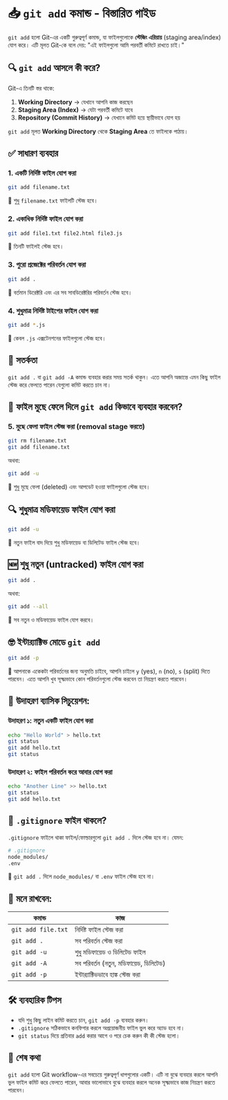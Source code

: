 
# 📥 `git add` কমান্ড - বিস্তারিত গাইড

`git add` হলো Git-এর একটি গুরুত্বপূর্ণ কমান্ড, যা ফাইলগুলোকে **স্টেজিং এরিয়ায়** (staging area/index) যোগ করে। এটি মূলত Git-কে বলে দেয়: "এই ফাইলগুলো আমি পরবর্তী কমিটে রাখতে চাই।"

## 🔍 `git add` আসলে কী করে?

Git-এ তিনটি স্তর থাকে:

1. **Working Directory** → যেখানে আপনি কাজ করছেন
2. **Staging Area (Index)** → যেটা পরবর্তী কমিটে যাবে
3. **Repository (Commit History)** → যেখানে কমিট হয়ে স্থায়ীভাবে যোগ হয়

`git add` মূলত **Working Directory** থেকে **Staging Area** তে ফাইলকে পাঠায়।

## ✅ সাধারণ ব্যবহার

### 1. একটি নির্দিষ্ট ফাইল যোগ করা

```bash
git add filename.txt
````

🎯 শুধু `filename.txt` ফাইলটি স্টেজ হবে।


### 2. একাধিক নির্দিষ্ট ফাইল যোগ করা

```bash
git add file1.txt file2.html file3.js
```

🎯 তিনটি ফাইলই স্টেজ হবে।


### 3. পুরো প্রজেক্টের পরিবর্তন যোগ করা

```bash
git add .
```

🎯 বর্তমান ডিরেক্টরি এবং এর সব সাবডিরেক্টরির পরিবর্তন স্টেজ হবে।


### 4. শুধুমাত্র নির্দিষ্ট টাইপের ফাইল যোগ করা

```bash
git add *.js
```

🎯 কেবল `.js` এক্সটেনশনের ফাইলগুলো স্টেজ হবে।


## 🚨 সতর্কতা

`git add .` বা `git add -A` কমান্ড ব্যবহার করার সময় সতর্ক থাকুন। এতে আপনি অজান্তে এমন কিছু ফাইল স্টেজ করে ফেলতে পারেন যেগুলো কমিট করতে চান না।


## 🔄 ফাইল মুছে ফেলে দিলে `git add` কিভাবে ব্যবহার করবেন?

### 5. মুছে ফেলা ফাইল স্টেজ করা (removal stage করতে)

```bash
git rm filename.txt
git add filename.txt
```

অথবা:

```bash
git add -u
```

🎯 শুধু মুছে ফেলা (deleted) এবং আপডেট হওয়া ফাইলগুলো স্টেজ হবে।


## 🔍 শুধুমাত্র মডিফায়েড ফাইল যোগ করা

```bash
git add -u
```

🎯 নতুন ফাইল বাদ দিয়ে শুধু মডিফায়েড বা ডিলিটেড ফাইল স্টেজ হবে।


## 🆕 শুধু নতুন (untracked) ফাইল যোগ করা

```bash
git add .
```

অথবা:

```bash
git add --all
```

🎯 সব নতুন ও মডিফায়েড ফাইল যোগ করবে।


## 🤓 ইন্টার‍্যাক্টিভ মোডে `git add`

```bash
git add -p
```

🎯 আপনাকে একেকটা পরিবর্তনের জন্য অনুমতি চাইবে, আপনি চাইলে `y` (yes), `n` (no), `s` (split) দিতে পারবেন।
এতে আপনি খুব সূক্ষ্মভাবে কোন পরিবর্তনগুলো স্টেজ করবেন তা নিয়ন্ত্রণ করতে পারবেন।

## 🧪 উদাহরণ ব্যাসিক সিচুয়েশন:

### উদাহরণ ১: নতুন একটি ফাইল যোগ করা

```bash
echo "Hello World" > hello.txt
git status
git add hello.txt
git status
```

### উদাহরণ ২: ফাইল পরিবর্তন করে আবার যোগ করা

```bash
echo "Another Line" >> hello.txt
git status
git add hello.txt
```


## 📁 `.gitignore` ফাইল থাকলে?

`.gitignore` ফাইলে থাকা ফাইল/ফোল্ডারগুলো `git add .` দিলে স্টেজ হবে না।
যেমন:

```bash
# .gitignore
node_modules/
.env
```

🎯 `git add .` দিলে `node_modules/` বা `.env` ফাইল স্টেজ হবে না।


## 🧠 মনে রাখবেন:

| কমান্ড             | কাজ                                   |
| ------------------ | ------------------------------------- |
| `git add file.txt` | নির্দিষ্ট ফাইল স্টেজ করা              |
| `git add .`        | সব পরিবর্তন স্টেজ করা                 |
| `git add -u`       | শুধু মডিফায়েড ও ডিলিটেড ফাইল          |
| `git add -A`       | সব পরিবর্তন (নতুন, মডিফায়েড, ডিলিটেড) |
| `git add -p`       | ইন্টার‍্যাক্টিভভাবে হাঙ্ক স্টেজ করা   |


## 🛠️ ব্যবহারিক টিপস

* যদি শুধু কিছু লাইন কমিট করতে চান, `git add -p` ব্যবহার করুন।
* `.gitignore` সঠিকভাবে কনফিগার করলে অপ্রয়োজনীয় ফাইল ভুল করে অ্যাড হবে না।
* `git status` দিয়ে প্রতিবার `add` করার আগে ও পরে চেক করুন কী কী স্টেজ হলো।


## 🧾 শেষ কথা

`git add` হলো Git workflow-এর সবচেয়ে গুরুত্বপূর্ণ ধাপগুলোর একটি। এটি না বুঝে ব্যবহার করলে আপনি ভুল ফাইল কমিট করে ফেলতে পারেন, আবার ভালোভাবে বুঝে ব্যবহার করলে অনেক সূক্ষ্মভাবে কাজ নিয়ন্ত্রণ করতে পারবেন।
